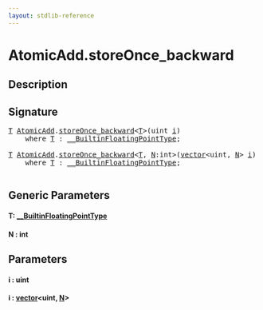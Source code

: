 ```yaml
---
layout: stdlib-reference
---
```


# AtomicAdd\.storeOnce\_backward

## Description





## Signature 

<pre>
<a href="storeonce_backward-5.html#typeparam-T" class="code_type">T</a> <a href="index.html" class="code_type">AtomicAdd</a>.<a href="storeonce_backward-5.html">storeOnce_backward</a>&lt;<a href="storeonce_backward-5.html#typeparam-T" class="code_type">T</a>&gt;(<span class="code_keyword">uint</span> <a href="storeonce_backward-5.html#decl-i" class="code_param">i</a>)
    <span class='code_keyword'>where</span> <a href="storeonce_backward-5.html#typeparam-T" class="code_type">T</a> : <a href="../../interfaces/0_builtinfloatingpointtype-029hm/index.html" class="code_type">__BuiltinFloatingPointType</a>;

<a href="storeonce_backward-5.html#typeparam-T" class="code_type">T</a> <a href="index.html" class="code_type">AtomicAdd</a>.<a href="storeonce_backward-5.html">storeOnce_backward</a>&lt;<a href="storeonce_backward-5.html#typeparam-T" class="code_type">T</a>, <a href="storeonce_backward-5.html#decl-N" class="code_var">N</a>:<span class="code_keyword">int</span>&gt;(<a href="../vector/index.html" class="code_type">vector</a>&lt;<span class="code_keyword">uint</span>, <a href="storeonce_backward-5.html#decl-N" class="code_var">N</a>&gt; <a href="storeonce_backward-5.html#decl-i" class="code_param">i</a>)
    <span class='code_keyword'>where</span> <a href="storeonce_backward-5.html#typeparam-T" class="code_type">T</a> : <a href="../../interfaces/0_builtinfloatingpointtype-029hm/index.html" class="code_type">__BuiltinFloatingPointType</a>;

</pre>

## Generic Parameters

####  <a id="typeparam-T"></a>T: [\_\_BuiltinFloatingPointType](../../interfaces/0_builtinfloatingpointtype-029hm/index.html)
####  <a id="decl-N"></a>N  : int

## Parameters

####  <a id="decl-i"></a>i  : uint
####  <a id="decl-i"></a>i  : [vector](../vector/index.html)\<uint, [N](../vector/index.html#decl-N)\>


